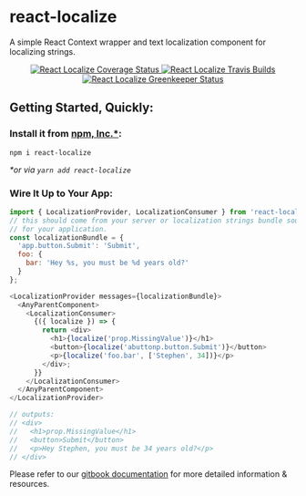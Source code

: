 # react-localize
A simple React Context wrapper and text localization component
for localizing strings.

<p align="center">
  <a href='https://coveralls.io/github/sprjr/react-localize?branch=master'>
    <img src='https://coveralls.io/repos/github/sprjr/react-localize/badge.svg?branch=master' alt='React Localize Coverage Status' />
  </a>

  <a href="https://travis-ci.org/sprjr/react-localize">
    <img src="http://img.shields.io/travis/sprjr/react-localize.svg?style=flat" alt="React Localize Travis Builds" />
  </a>

  <a href="https://greenkeeper.io/">
    <img src="https://badges.greenkeeper.io/sprjr/react-localize.svg" alt="React Localize Greenkeeper Status" />
  </a>
</p>

## Getting Started, Quickly:

### Install it from [npm, Inc.*](http://www.npmjs.org):
`npm i react-localize`

_*or via `yarn add react-localize`_

### Wire It Up to Your App:

```js
import { LocalizationProvider, LocalizationConsumer } from 'react-localize';
// this should come from your server or localization strings bundle source
// for your application.
const localizationBundle = {
  'app.button.Submit': 'Submit',
  foo: {
    bar: 'Hey %s, you must be %d years old?'
  }
};

<LocalizationProvider messages={localizationBundle}>
  <AnyParentComponent>
    <LocalizationConsumer>
      {({ localize }) => {
        return <div>
          <h1>{localize('prop.MissingValue')}</h1>
          <button>{localize('abuttonp.button.Submit')}</button>
          <p>{localize('foo.bar', ['Stephen', 34])}</p>
        </div>;
      }}
    </LocalizationConsumer>
  </AnyParentComponent>
</LocalizationProvider>

// outputs:
// <div>
//   <h1>prop.MissingValue</h1>
//   <button>Submit</button>
//   <p>Hey Stephen, you must be 34 years old?</p>
// </div>
```

Please refer to our [gitbook documentation](https://reactlocalize.gitbook.io/docs/)
for more detailed information & resources.
